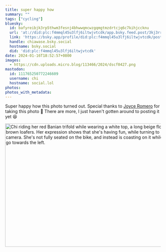 ```yaml
---
title: super happy how
summary: ""
tags: ["cycling"]
bluesky:
  id: bafyreibjk3rp5thwm3fesnj4bhwwqmcwzgqmgtmzdrtcjq6c7kihjccknu
  url: 'at://did:plc:f4mmql45u3lfj6iltwjvtcdk/app.bsky.feed.post/3kj3rrrw6ep2p'
  link: 'https://bsky.app/profile/did:plc:f4mmql45u3lfj6iltwjvtcdk/post/3kj3rrrw6ep2p'
  handle: chiawase.bsky.social
  hostname: bsky.social
  did: 'did:plc:f4mmql45u3lfj6iltwjvtcdk'
date: 2024-01-16T18:52:57+0800
images:
  - https://cdn.uploads.micro.blog/113466/2024/dscf0427.png
mastodon:
  id: 111765250772246609
  username: chi
  hostname: social.lol
photos: 
photos_with_metadata: 
---
```


Super happy how this photo turned out. Special thanks to [Joyce Romero](https://bento.me/joyceromero) for taking this photo 💖 There are more, I just haven't gotten around to posting it yet 😆

<img src="uploads/2024/dscf0427.png" width="600" height="400" alt="Chi riding her red Banian trifold while wearing a white top, a long beige flowy skirt, and brown loafers. Her expression shows that she's having fun, while turning to look at the camera. She's not fully seated on the bike, and instead is coasting on it while turning to go towards the left.">
